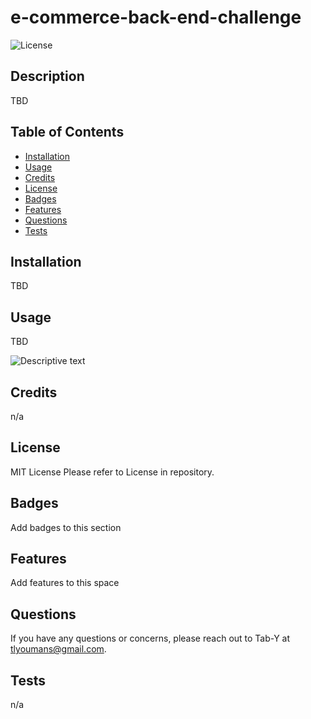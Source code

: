 # e-commerce-back-end-challenge 
![License](https://img.shields.io/badge/License-mit-blue)

## Description 

TBD
 
## Table of Contents
 
- [Installation](#installation)
- [Usage](#usage)
- [Credits](#credits)
- [License](#license)
- [Badges](#badges)
- [Features](#features)
- [Questions](#questions)
- [Tests](#tests) 

##  Installation 

TBD 

## Usage 

TBD 

![Descriptive text](assets/images/screenshot.png) 

## Credits 

n/a 

## License 

MIT License 
Please refer to License in repository.  
 

## Badges 

Add badges to this section 

## Features 

Add features to this space 

## Questions 

If you have any questions or concerns, please reach out to Tab-Y at tlyoumans@gmail.com. 

## Tests 

n/a 

